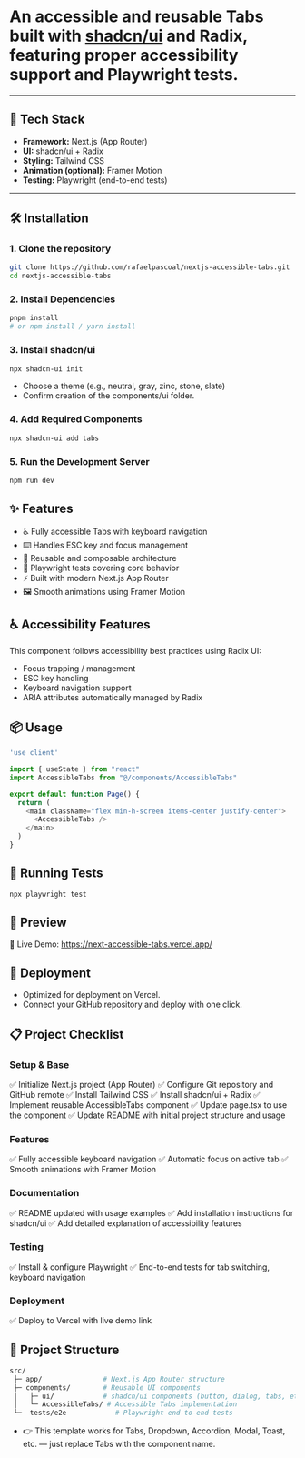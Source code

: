 # An **accessible and reusable Tabs** built with [shadcn/ui](https://ui.shadcn.com/) and Radix, featuring proper accessibility support and Playwright tests.

---

## 🚀 Tech Stack

- **Framework:** Next.js (App Router)
- **UI:** shadcn/ui + Radix
- **Styling:** Tailwind CSS
- **Animation (optional):** Framer Motion
- **Testing:** Playwright (end-to-end tests)

---

## 🛠 Installation

### 1. Clone the repository

```bash
git clone https://github.com/rafaelpascoal/nextjs-accessible-tabs.git
cd nextjs-accessible-tabs
```

### 2. Install Dependencies

```bash
pnpm install
# or npm install / yarn install
```

### 3. Install shadcn/ui

```bash
npx shadcn-ui init
```

- Choose a theme (e.g., neutral, gray, zinc, stone, slate)
- Confirm creation of the components/ui folder.

### 4. Add Required Components

```bash
npx shadcn-ui add tabs
```

### 5. Run the Development Server

```bash
npm run dev
```

## ✨ Features

- ♿ Fully accessible Tabs with keyboard navigation
- ⌨️ Handles ESC key and focus management
- 🔄 Reusable and composable architecture
- 🧪 Playwright tests covering core behavior
- ⚡ Built with modern Next.js App Router
- 🖼 Smooth animations using Framer Motion

## ♿ Accessibility Features
This component follows accessibility best practices using Radix UI:

- Focus trapping / management
- ESC key handling
- Keyboard navigation support
- ARIA attributes automatically managed by Radix

## 📦 Usage

```typescript
'use client'

import { useState } from "react"
import AccessibleTabs from "@/components/AccessibleTabs"

export default function Page() {
  return (
    <main className="flex min-h-screen items-center justify-center">
      <AccessibleTabs />
    </main>
  )
}
```

## 🧪 Running Tests

```bash
npx playwright test
```

## 📸 Preview

🔗 Live Demo: https://next-accessible-tabs.vercel.app/

## 🚀 Deployment

- Optimized for deployment on Vercel.
- Connect your GitHub repository and deploy with one click.

## 📋 Project Checklist

### Setup & Base

✅ Initialize Next.js project (App Router)
✅ Configure Git repository and GitHub remote
✅ Install Tailwind CSS
✅ Install shadcn/ui + Radix
✅ Implement reusable AccessibleTabs component
✅ Update page.tsx to use the component
✅ Update README with initial project structure and usage

### Features

✅ Fully accessible keyboard navigation
✅ Automatic focus on active tab
✅ Smooth animations with Framer Motion

### Documentation

✅ README updated with usage examples
✅ Add installation instructions for shadcn/ui
✅ Add detailed explanation of accessibility features

### Testing

✅ Install & configure Playwright
✅ End-to-end tests for tab switching, keyboard navigation

### Deployment

✅ Deploy to Vercel with live demo link

## 📂 Project Structure

```bash
src/
 ├─ app/               # Next.js App Router structure
 ├─ components/        # Reusable UI components
 │   ├─ ui/            # shadcn/ui components (button, dialog, tabs, etc.)
 │   └─ AccessibleTabs/ # Accessible Tabs implementation
 └─  tests/e2e            # Playwright end-to-end tests
 ```

 -  👉 This template works for Tabs, Dropdown, Accordion, Modal, Toast, etc. — just replace Tabs with the component name.
